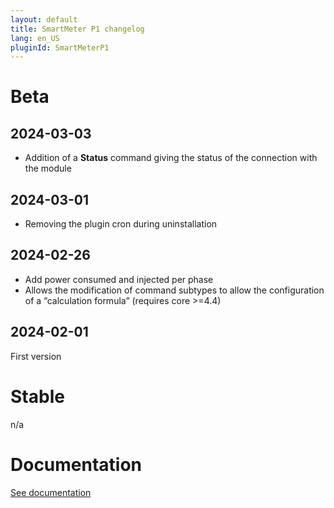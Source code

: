 ```yaml
---
layout: default
title: SmartMeter P1 changelog
lang: en_US
pluginId: SmartMeterP1
---
```


# Beta

## 2024-03-03

- Addition of a **Status** command giving the status of the connection with the module

## 2024-03-01

- Removing the plugin cron during uninstallation

## 2024-02-26

- Add power consumed and injected per phase
- Allows the modification of command subtypes to allow the configuration of a “calculation formula” (requires core >=4.4)

## 2024-02-01

First version

# Stable

n/a

# Documentation

[See documentation]({{site.baseurl}}/{{page.pluginId}}/{{page.lang}})
